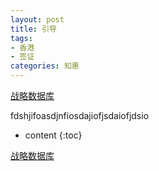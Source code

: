 ```yaml
---
layout: post
title: 引导
tags:
- 香港
- 签证
categories: 知惠
---
```



[战略数据库](file://10.8.172.115/%E6%88%98%E7%95%A5%E8%BF%90%E8%90%A5%E9%83%A8-%E6%95%B0%E6%8D%AE/%E5%AE%9E%E9%AA%8C/index.htm)



fdshjifoasdjnfiosdajiofjsdaiofjdsio


* content
  {:toc}

[战略数据库](file://10.8.172.115/%E6%88%98%E7%95%A5%E8%BF%90%E8%90%A5%E9%83%A8-%E6%95%B0%E6%8D%AE/%E5%AE%9E%E9%AA%8C/index.htm)
